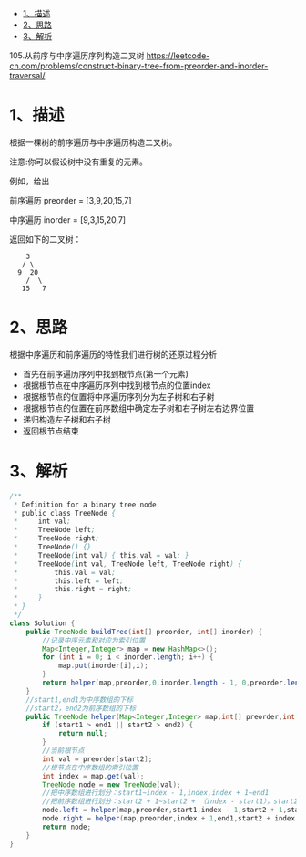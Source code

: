 
<!-- TOC -->

- [1、描述](#1描述)
- [2、思路](#2思路)
- [3、解析](#3解析)

<!-- /TOC -->



105.从前序与中序遍历序列构造二叉树 https://leetcode-cn.com/problems/construct-binary-tree-from-preorder-and-inorder-traversal/


# 1、描述

根据一棵树的前序遍历与中序遍历构造二叉树。

注意:你可以假设树中没有重复的元素。

例如，给出

前序遍历 preorder = [3,9,20,15,7]

中序遍历 inorder = [9,3,15,20,7]

返回如下的二叉树：

```
    3
   / \
  9  20
    /  \
   15   7

```

# 2、思路

根据中序遍历和前序遍历的特性我们进行树的还原过程分析

- 首先在前序遍历序列中找到根节点(第一个元素)
- 根据根节点在中序遍历序列中找到根节点的位置index
- 根据根节点的位置将中序遍历序列分为左子树和右子树
- 根据根节点的位置在前序数组中确定左子树和右子树左右边界位置
- 递归构造左子树和右子树
- 返回根节点结束


# 3、解析


```java
/**
 * Definition for a binary tree node.
 * public class TreeNode {
 *     int val;
 *     TreeNode left;
 *     TreeNode right;
 *     TreeNode() {}
 *     TreeNode(int val) { this.val = val; }
 *     TreeNode(int val, TreeNode left, TreeNode right) {
 *         this.val = val;
 *         this.left = left;
 *         this.right = right;
 *     }
 * }
 */
class Solution {
    public TreeNode buildTree(int[] preorder, int[] inorder) {
        //记录中序元素和对应为索引位置
        Map<Integer,Integer> map = new HashMap<>();
        for (int i = 0; i < inorder.length; i++) {
            map.put(inorder[i],i);
        }
        return helper(map,preorder,0,inorder.length - 1, 0,preorder.length - 1);
    }
    //start1,end1为中序数组的下标
    //start2，end2为前序数组的下标
    public TreeNode helper(Map<Integer,Integer> map,int[] preorder,int start1,int end1,int start2,int end2) {
        if (start1 > end1 || start2 > end2) {
            return null;
        }
        //当前根节点
        int val = preorder[start2];
        //根节点在中序数组的索引位置
        int index = map.get(val);
        TreeNode node = new TreeNode(val);
        //把中序数组进行划分：start1~index - 1,index,index + 1~end1
        //把前序数组进行划分：start2 + 1~start2 + （index - start1），start2 + （index - start1） + 1~end2
        node.left = helper(map,preorder,start1,index - 1,start2 + 1,start2 + index - start1);
        node.right = helper(map,preorder,index + 1,end1,start2 + index - start1 + 1,end2);
        return node;
    }
}
```

